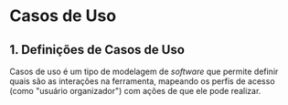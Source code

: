 # Casos de Uso

## 1. Definições de Casos de Uso

Casos de uso é um tipo de modelagem de *software* que permite definir quais são as interações na ferramenta, mapeando os perfis de acesso (como "usuário organizador") com ações de que ele pode realizar.
